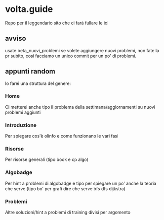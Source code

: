 # volta.guide

Repo per il leggendario sito che ci farà fullare le ioi


## avviso
usate beta_nuovi_problemi se volete aggiungere nuovi problemi, non fate la pr subito, così facciamo un unico commit per un po' di problemi.


## appunti random

Io farei una struttura del genere:
### Home
Ci metterei anche tipo il problema della settimana/aggiornamenti su nuovi problemi aggiunti

### Introduzione
Per spiegare cos'è olinfo e come funzionano le vari fasi

### Risorse
Per risorse generali (tipo book e cp algo)

### Algobadge
Per hint a problemi di algobadge e tipo per spiegare un po' anche la teoria che serve (tipo bo' per grafi dire che serve bfs dfs dijkstra)

### Problemi
Altre soluzioni/hint a problemi di training divisi per argomento
